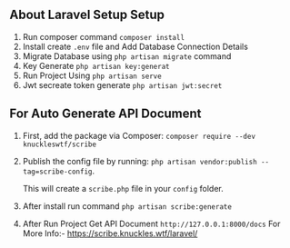  
## About Laravel Setup Setup
1. Run composer command `composer install`
2. Install create  `.env` file and Add Database Connection Details
3. Migrate Database using `php artisan migrate` command
4. Key Generate `php artisan key:generat`
5. Run Project Using `php artisan serve`
6. Jwt secreate token generate `php artisan jwt:secret`

## For Auto Generate API Document

1. First, add the package via Composer: `composer require --dev knuckleswtf/scribe`
2. Publish the config file by running:  `php artisan vendor:publish --tag=scribe-config`.

    This will create a `scribe.php` file in your `config` folder.
3. After install run command `php artisan scribe:generate`
4. After Run Project Get API Document `http://127.0.0.1:8000/docs`
    For More Info:- <a href="https://scribe.knuckles.wtf/laravel/" target="_blank">https://scribe.knuckles.wtf/laravel/</a>

